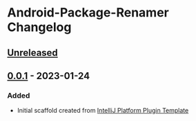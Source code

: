 <!-- Keep a Changelog guide -> https://keepachangelog.com -->

# Android-Package-Renamer Changelog

## [Unreleased]

## [0.0.1] - 2023-01-24

### Added
- Initial scaffold created from [IntelliJ Platform Plugin Template](https://github.com/JetBrains/intellij-platform-plugin-template)

[Unreleased]: https://github.com/nguyenphuc22/Android-Package-Renamer/compare/v0.0.1...HEAD
[0.0.1]: https://github.com/nguyenphuc22/Android-Package-Renamer/commits/v0.0.1
